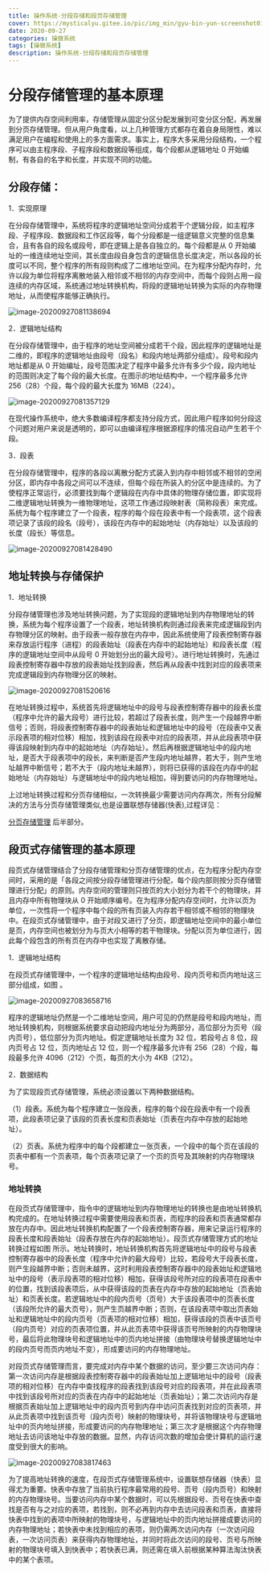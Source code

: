 ```yaml
---
title: 操作系统-分段存储和段页存储管理
cover: https://mysticalyu.gitee.io/pic/img_min/gyu-bin-yun-screenshot011.jpg
date: 2020-09-27
categories: 操做系统
tags: [操做系统] 
description: 操作系统-分段存储和段页存储管理
---
```




# 分段存储管理的基本原理

为了提供内存空间利用率，存储管理从固定分区分配发展到可变分区分配，再发展到分页存储管理。但从用户角度看，以上几种管理方式都存在着自身局限性，难以满足用户在编程和使用上的多方面需求。事实上，程序大多采用分段结构，一个程序可以由主程序段、子程序段和数据段等组成，每个段都从逻辑地址 0 开始编制，有各自的名字和长度，并实现不同的功能。



## 分段存储：

 1．实现原理

在分段存储管理中，系统将程序的逻辑地址空间分成若干个逻辑分段，如主程序段、子程序段、数据段和工作区段等，每个分段都是一组逻辑意义完整的信息集合，且有各自的段名或段号，即在逻辑上是各自独立的。每个段都是从 0 开始编址的一维连续地址空间，其长度由段自身包含的逻辑信息长度决定，所以各段的长度可以不同，整个程序的所有段则构成了二维地址空间。在为程序分配内存时，允许以段为单位将程序离散地装入相邻或不相邻的内存空间中，而每个段则占用一段连续的内存区域，系统通过地址转换机构，将段的逻辑地址转换为实际的内存物理地址，从而使程序能够正确执行。

![image-20200927081138694](https://gitee.com/MysticalYu/pic/raw/master/hexo/image-20200927081138694.png)

 2．逻辑地址结构

在分段存储管理中，由于程序的地址空间被分成若干个段，因此程序的逻辑地址是二维的，即程序的逻辑地址由段号（段名）和段内地址两部分组成）。段号和段内地址都是从 0 开始编址，段号范围决定了程序中最多允许有多少个段，段内地址的范围则决定了每个段的最大长度。在图示的地址结构中，一个程序最多允许 256（28）个段，每个段的最大长度为 16MB（224）。

![image-20200927081357129](https://gitee.com/MysticalYu/pic/raw/master/hexo/image-20200927081357129.png)

在现代操作系统中，绝大多数编译程序都支持分段方式，因此用户程序如何分段这个问题对用户来说是透明的，即可以由编译程序根据源程序的情况自动产生若干个段。

 3．段表

在分段存储管理中，程序的各段以离散分配方式装入到内存中相邻或不相邻的空闲分区，即内存中各段之间可以不连续，但每个段在所装入的分区中是连续的。为了使程序正常运行，必须要找到每个逻辑段在内存中具体的物理存储位置，即实现将二维逻辑地址转换为一维物理地址，这项工作通过段映射表（简称段表）来完成。系统为每个程序建立了一个段表，程序的每个段在段表中有一个段表项，这个段表项记录了该段的段名（段号），该段在内存中的起始地址（内存始址）以及该段的长度（段长）等信息。

![image-20200927081428490](https://gitee.com/MysticalYu/pic/raw/master/hexo/image-20200927081428490.png)

## 地址转换与存储保护

1．地址转换

分段存储管理也涉及地址转换问题，为了实现段的逻辑地址到内存物理地址的转换，系统为每个程序设置了一个段表，地址转换机构则通过段表来完成逻辑段到内存物理分区的映射。由于段表一般存放在内存中，因此系统使用了段表控制寄存器来存放运行程序（进程）的段表始址（段表在内存中的起始地址）和段表长度（程序的逻辑地址空间中从段号 0 开始划分出的最大段号）。进行地址转换时，先通过段表控制寄存器中存放的段表始址找到段表，然后再从段表中找到对应的段表项来完成逻辑段到内存物理分区的映射。

![image-20200927081520616](https://gitee.com/MysticalYu/pic/raw/master/hexo/image-20200927081520616.png)

在地址转换过程中，系统首先将逻辑地址中的段号与段表控制寄存器中的段表长度（程序中允许的最大段号）进行比较，若超过了段表长度，则产生一个段越界中断信号；否则，将段表控制寄存器中的段表始址和逻辑地址中的段号（在段表中又表示段表项的相对位移）相加，找到该段在段表中对应的段表项，并从此段表项中获得该段映射到内存中的起始地址（内存始址）。然后再根据逻辑地址中的段内地址，是否大于段表项中的段长，来判断是否产生段内地址越界，若大于，则产生地址越界中断信号；若不大于（段内地址未越界），则将已获得的该段在内存中的起始地址（内存始址）与逻辑地址中的段内地址相加，得到要访问的内存物理地址。

上过地址转换过程和分页存储相似，一次转换最少需要访问内存两次，所有分段解决的方法与分页存储管理类似,也是设置联想存储器(快表),过程详见：

[分页存储管理](https://www.gschaos.club/%E6%93%8D%E5%81%9A%E7%B3%BB%E7%BB%9F-%E5%90%8C%E6%AD%A5%E5%92%8C%E9%80%9A%E4%BF%A1/) 后半部分。



## 段页式存储管理的基本原理

段页式存储管理结合了分段存储管理和分页存储管理的优点，在为程序分配内存空间时，采用的是「各段之间按分段存储管理进行分配，每个段内部则按分页存储管理进行分配」的原则。内存空间的管理则只按页的大小划分为若干个的物理块，并且内存中所有物理块从 0 开始顺序编号。在为程序分配内存空间时，允许以页为单位，一次性将一个程序中每个段的所有页装入内存若干相邻或不相邻的物理块中。在段页式存储管理中，由于对段又进行了分页，即逻辑地址空间中的最小单位是页，内存空间也被划分为与页大小相等的若干物理块。分配以页为单位进行，因此每个段包含的所有页在内存中也实现了离散存储。

1．逻辑地址结构

在段页式存储管理中，一个程序的逻辑地址结构由段号、段内页号和页内地址这三部分组成，如图 。

![image-20200927083658716](https://gitee.com/MysticalYu/pic/raw/master/hexo/image-20200927083658716.png)

程序的逻辑地址仍然是一个二维地址空间，用户可见的仍然是段号和段内地址，而地址转换机构，则根据系统要求自动把段内地址分为两部分，高位部分为页号（段内页号），低位部分为页内地址。假定逻辑地址长度为 32 位，若段号占 8 位，段内页号占 12 位，页内地址占 12 位，则一个程序最多允许有 256（28）个段，每段最多允许 4096（212）个页，每页的大小为 4KB（212）。

2．数据结构

为了实现段页式存储管理，系统必须设置以下两种数据结构。

（1）段表。系统为每个程序建立一张段表，程序的每个段在段表中有一个段表项，此段表项记录了该段的页表长度和页表始址（页表在内存中存放的起始地址）。

（2）页表。系统为程序中的每个段都建立一张页表，一个段中的每个页在该段的页表中都有一个页表项，每个页表项记录了一个页的页号及其映射的内存物理块号。

###  地址转换

在段页式存储管理中，指令中的逻辑地址到内存物理地址的转换也是由地址转换机构完成的。在地址转换过程中需要使用段表和页表，而程序的段表和页表通常都存放在内存中。因此地址转换机构配置了一个段表控制寄存器，用来记录运行程序的段表长度和段表始址（段表存放在内存的起始地址）。段页式存储管理方式的地址转换过程如图 所示。地址转换时，地址转换机构首先将逻辑地址中的段号与段表控制寄存器中的段表长度（程序中允许的最大段号）比较，若段号大于段表长度，则产生段越界中断；否则未越界，这时利用段表控制寄存器中的段表始址和逻辑地址中的段号（表示段表项的相对位移）相加，获得该段号所对应的段表项在段表中的位置，找到该段表项后，从中获得该段的页表在内存中存放的起始地址（页表始址）和页表长度。若逻辑地址中的段内页号（页号）大于该段表项中的页表长度（该段所允许的最大页号），则产生页越界中断；否则，在该段表项中取出页表始址和逻辑地址中的段内页号（页表项的相对位移）相加，获得该段的页表中该页号（段内页号）对应的页表项位置，并从此页表项中获得该页号所映射的内存物理块号，最后将此物理块号和逻辑地址中的页内地址拼接（由物理块号替换逻辑地址中的段内页号而页内地址不变），形成要访问的内存物理地址。

对段页式存储管理而言，要完成对内存中某个数据的访问，至少要三次访问内存：第一次访问内存是根据段表控制寄存器中的段表始址加上逻辑地址中的段号（段表项的相对位移）在内存中查找程序的段表找到该段号对应的段表项，并在此段表项中找到该段号所对应的页表在内存中的起始地址（页表始址）；第二次访问内存是根据页表始址加上逻辑地址中的段内页号到内存中访问页表找到对应的页表项，并从此页表项中找到该页号（段内页号）映射的物理块号，并将该物理块号与逻辑地址中的页内地址拼接，形成要访问的内存物理地址；第三次才是根据这个内存物理地址去访问该地址中存放的数据。显然，内存访问次数的增加会使计算机的运行速度受到很大的影响。

![image-20200927083817463](https://gitee.com/MysticalYu/pic/raw/master/hexo/image-20200927083817463.png)

为了提高地址转换的速度，在段页式存储管理系统中，设置联想存储器（快表）显得尤为重要。快表中存放了当前执行程序最常用的段号、页号（段内页号）和映射的内存物理块号。当要访问内存中某个数据时，可以先根据段号、页号在快表中查找是否有与之对应的表项，若找到，则不必再到内存中去访问段表和页表，直接将快表中找到的表项中所映射的物理块号，与逻辑地址中的页内地址拼接成要访问的内存物理地址；若快表中未找到相应的表项，则仍需两次访问内存（一次访问段表，一次访问页表）来获得内存物理地址，并同时将此次访问的段号、页号与所映射的物理块号填入到快表中；若快表已满，则还需在填入前根据某种算法淘汰快表中的某个表项。